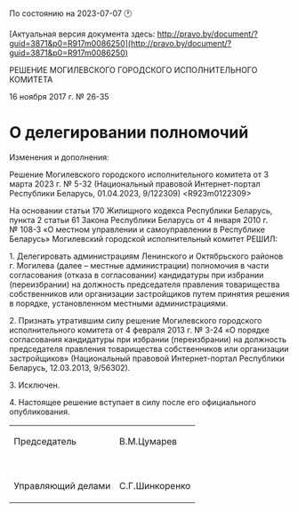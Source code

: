 По состоянию на 2023-07-07 &#x1F550;

[Актуальная версия документа здесь: http://pravo.by/document/?guid=3871&p0=R917m0086250](http://pravo.by/document/?guid=3871&p0=R917m0086250)

<p>РЕШЕНИЕ МОГИЛЕВСКОГО ГОРОДСКОГО ИСПОЛНИТЕЛЬНОГО КОМИТЕТА</p>
<p>16 ноября 2017 г. № 26-35</p>
<h1>О делегировании полномочий</h1>
<p>Изменения и дополнения:</p>
<p>Решение Могилевского городского исполнительного комитета от 3 марта 2023 г. № 5-32 (Национальный правовой Интернет-портал Республики Беларусь, 01.04.2023, 9/122309) &lt;R923m0122309&gt;</p>
<p></p>
<p>На основании статьи 170 Жилищного кодекса Республики Беларусь, пункта 2 статьи 61 Закона Республики Беларусь от 4 января 2010 г. № 108-З «О местном управлении и самоуправлении в Республике Беларусь» Могилевский городской исполнительный комитет РЕШИЛ:</p>
<p>1. Делегировать администрациям Ленинского и Октябрьского районов г. Могилева (далее – местные администрации) полномочия в части согласования (отказа в согласовании) кандидатуры при избрании (переизбрании) на должность председателя правления товарищества собственников или организации застройщиков путем принятия решения в порядке, установленном местными администрациями.</p>
<p>2. Признать утратившим силу решение Могилевского городского исполнительного комитета от 4 февраля 2013 г. № 3-24 «О порядке согласования кандидатуры при избрании (переизбрании) на должность председателя правления товарищества собственников или организации застройщиков» (Национальный правовой Интернет-портал Республики Беларусь, 12.03.2013, 9/56302).</p>
<p>3. Исключен.</p>
<p>4. Настоящее решение вступает в силу после его официального опубликования.</p>
<p></p>
<table>
<tr>
<td><p>Председатель</p></td>
<td><p>В.М.Цумарев</p></td>
</tr>
<tr>
<td><p></p></td>
<td><p></p></td>
</tr>
<tr>
<td><p>Управляющий делами</p></td>
<td><p>С.Г.Шинкоренко</p></td>
</tr>
</table>
<p></p>
